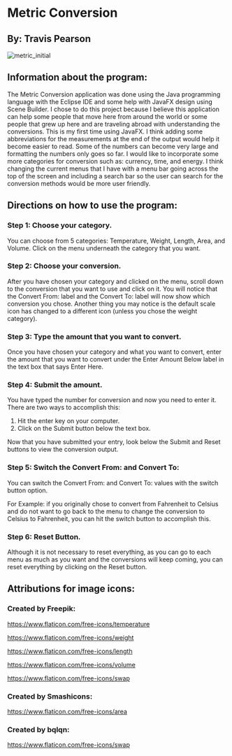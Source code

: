 # Metric Conversion
## By: Travis Pearson

![metric_initial](https://github.com/tpearson80/MetricConversion/assets/87774042/a5954990-fe6d-46af-8209-13bde08de6bb)


## Information about the program:
The Metric Conversion application was done using the Java programming language with the Eclipse IDE and some help with JavaFX design using Scene Builder. I chose to do this project because I believe this application can help some people that move here from around the world or some people that grew up here and are traveling abroad with understanding the conversions. This is my first time using JavaFX. I think adding some abbreviations for the measurements at the end of the output would help it become easier to read. Some of the numbers can become very large and formatting the numbers only goes so far. I would like to incorporate some more categories for conversion such as: currency, time, and energy. I think changing the current menus that I have with a menu bar going across the top of the screen and including a search bar so the user can search for the conversion methods would be more user friendly. 


## Directions on how to use the program:
### Step 1: Choose your category.
You can choose from 5 categories: Temperature, Weight, Length, Area, and Volume. Click on the menu underneath the category that you want.

### Step 2: Choose your conversion.
After you have chosen your category and clicked on the menu, scroll down to the conversion that you want to use and click on it. You will notice that the Convert From: label and the Convert To: label will now show which conversion you chose. Another thing you may notice is the default scale icon has changed to a different icon (unless you chose the weight category).
 
### Step 3: Type the amount that you want to convert.
Once you have chosen your category and what you want to convert, enter the amount that you want to convert under the Enter Amount Below label in the text box that says Enter Here.

### Step 4: Submit the amount.
You have typed the number for conversion and now you need to enter it. There are two ways to accomplish this:
1)	Hit the enter key on your computer.
2)	Click on the Submit button below the text box.

Now that you have submitted your entry, look below the Submit and Reset buttons to view the conversion output.

### Step 5: Switch the Convert From: and Convert To:
You can switch the Convert From: and Convert To: values with the switch button option. 

For Example: if you originally chose to convert from Fahrenheit to Celsius and do not want to go back to the menu to change the conversion to Celsius to Fahrenheit, you can hit the switch button to accomplish this.

### Step 6: Reset Button.
Although it is not necessary to reset everything, as you can go to each menu as much as you want and the conversions will keep coming, you can reset everything by clicking on the Reset button.

## Attributions for image icons:

### Created by Freepik:
https://www.flaticon.com/free-icons/temperature

https://www.flaticon.com/free-icons/weight

https://www.flaticon.com/free-icons/length

https://www.flaticon.com/free-icons/volume

https://www.flaticon.com/free-icons/swap

### Created by Smashicons:
https://www.flaticon.com/free-icons/area

### Created by bqlqn:
https://www.flaticon.com/free-icons/swap
